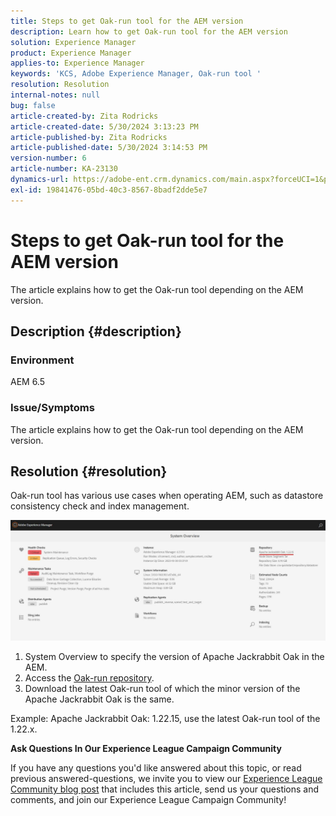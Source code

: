 ```yaml
---
title: Steps to get Oak-run tool for the AEM version
description: Learn how to get Oak-run tool for the AEM version
solution: Experience Manager
product: Experience Manager
applies-to: Experience Manager
keywords: 'KCS, Adobe Experience Manager, Oak-run tool '
resolution: Resolution
internal-notes: null
bug: false
article-created-by: Zita Rodricks
article-created-date: 5/30/2024 3:13:23 PM
article-published-by: Zita Rodricks
article-published-date: 5/30/2024 3:14:53 PM
version-number: 6
article-number: KA-23130
dynamics-url: https://adobe-ent.crm.dynamics.com/main.aspx?forceUCI=1&pagetype=entityrecord&etn=knowledgearticle&id=4042e426-971e-ef11-840a-000d3a372703
exl-id: 19841476-05bd-40c3-8567-8badf2dde5e7
---
```

# Steps to get Oak-run tool for the AEM version


The article explains how to get the Oak-run tool depending on the AEM version.

## Description {#description}


### Environment

AEM 6.5

### Issue/Symptoms

The article explains how to get the Oak-run tool depending on the AEM version.


## Resolution {#resolution}


Oak-run tool has various use cases when operating AEM, such as datastore consistency check and index management.

![](assets/9c19e0e0-dc7d-ee11-8179-6045bd006a22.png)

1. System Overview to specify the version of Apache Jackrabbit Oak in the AEM.
2. Access the [Oak-run repository](https://repo1.maven.org/maven2/org/apache/jackrabbit/oak-run/).
3. Download the latest Oak-run tool of which the minor version of the Apache Jackrabbit Oak is the same.


Example: Apache Jackrabbit Oak: 1.22.15, use the latest Oak-run tool of the 1.22.x.



<b>Ask Questions In Our Experience League Campaign Community</b>

If you have any questions you'd like answered about this topic, or read previous answered-questions, we invite you to view our [Experience League Community blog post](https://experienceleaguecommunities.adobe.com/t5/adobe-experience-manager-blogs/introducing-top-kcs-articles-curated-for-your-aem/ba-p/672734#M1180) that includes this article, send us your questions and comments, and join our Experience League Campaign Community!
